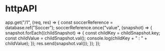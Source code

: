 # httpAPI

app.get("/1", (req, res) => {
const soccerReference = database.ref("Soccer");
soccerReference.once("value", (snapshot) => {
snapshot.forEach((childSnapshot) => {
const childKey = childSnapshot.key;
const childValue = childSnapshot.val();
console.log(childKey + " : " + childValue);
});
res.send(snapshot.val());
});
});
